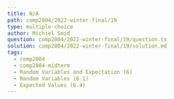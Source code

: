 ```yaml
---
title: N/A
path: comp2804/2022-winter-final/19
type: multiple-choice
author: Michiel Smid
question: comp2804/2022-winter-final/19/question.ts
solution: comp2804/2022-winter-final/19/solution.md
tags:
  - comp2804
  - comp2804-midterm
  - Random Variables and Expectation (6)
  - Random Variables (6.1)
  - Expected Values (6.4)
---
```

